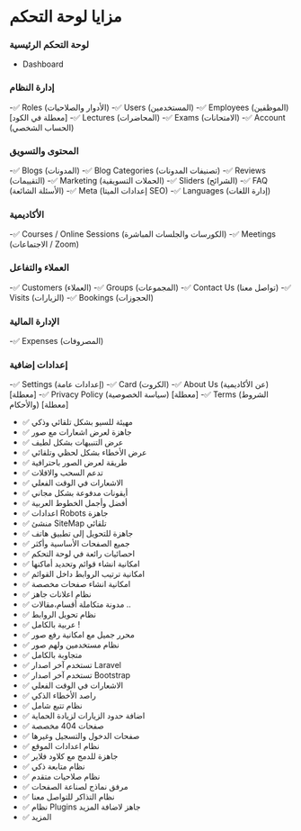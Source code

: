 # مزايا لوحة التحكم

 
### لوحة التحكم الرئيسية
- Dashboard

### إدارة النظام
-✅ Roles (الأدوار والصلاحيات)
-✅ Users (المستخدمين)
-✅ Employees (الموظفين) [معطلة في الكود]
-✅ Lectures (المحاضرات)
-✅ Exams (الامتحانات)
-✅ Account (الحساب الشخصي)

### المحتوى والتسويق
-✅ Blogs (المدونات)
-✅ Blog Categories (تصنيفات المدونات)
-✅ Reviews (التقييمات)
-✅ Marketing (الحملات التسويقية)
-✅ Sliders (الشرائح)
-✅ FAQ (الأسئلة الشائعة)
-✅ Meta (إعدادات الميتا SEO)
-✅ Languages (إدارة اللغات)

### الأكاديمية
-✅ Courses / Online Sessions (الكورسات والجلسات المباشرة)
-✅ Meetings (الاجتماعات / Zoom)

### العملاء والتفاعل
-✅ Customers (العملاء)
-✅ Groups (المجموعات)
-✅ Contact Us (تواصل معنا)
-✅ Visits (الزيارات)
-✅ Bookings (الحجوزات)

### الإدارة المالية
-✅ Expenses (المصروفات)

### إعدادات إضافية
-✅ Settings (إعدادات عامة)
-✅ Card (الكروت)
-✅ About Us (عن الأكاديمية) [معطلة]
-✅ Privacy Policy (سياسة الخصوصية) [معطلة]
-✅ Terms (الشروط والأحكام) [معطلة]

- ✅ مهيئة للسيو بشكل تلقائي وذكي
- ✅ جاهزة لعرض اشعارات مع صور
- ✅ عرض التنبيهات بشكل لطيف
- ✅ عرض الأخطاء بشكل لحظي وتلقائي
- ✅ طريقة لعرض الصور باحترافية
- ✅ تدعم السحب والافلات
- ✅ الاشعارات في الوقت الفعلي
- ✅ أيقونات مدفوعة بشكل مجاني
- ✅ أفضل وأجمل الخطوط العربية
- ✅ اعدادات Robots جاهزة
- ✅ منشئ SiteMap تلقائي
- ✅ جاهزة للتحويل إلى تطبيق هاتف
- ✅ جميع الصفحات الأساسية وأكثر
- ✅ احصائيات رائعة في لوحة التحكم
- ✅ امكانية انشاء قوائم وتحديد أماكنها
- ✅ امكانية ترتيب الروابط داخل القوائم
- ✅ امكانية انشاء صفحات مخصصة
- ✅ نظام اعلانات جاهز
- ✅ مدونة متكاملة أقسام،مقالات ..
- ✅ نظام تحويل الروابط
- ✅ عربية بالكامل !
- ✅ محرر جميل مع امكانية رفع صور
- ✅ نظام مستخدمين ولهم صور
- ✅ متجاوبة بالكامل
- ✅ تستخدم آخر اصدار Laravel
- ✅ تستخدم آخر اصدار Bootstrap
- ✅ الاشعارات في الوقت الفعلي
- ✅ راصد الأخطاء الذكي
- ✅ نظام تتبع شامل
- ✅ اضافة حدود الزيارات لزيادة الحماية
- ✅ صفحات 404 مخصصة
- ✅ صفحات الدخول والتسجيل وغيرها
- ✅ نظام اعدادات الموقع
- ✅ جاهزة للدمج مع كلاود فلاير
- ✅ نظام متابعة ذكي
- ✅ نظام صلاحيات متقدم
- ✅ مرفق نماذج لصناعة الصفحات
- ✅ نظام التذاكر للتواصل معنا
- ✅ نظام Plugins جاهز لاضافة المزيد
- ✅ المزيد 
